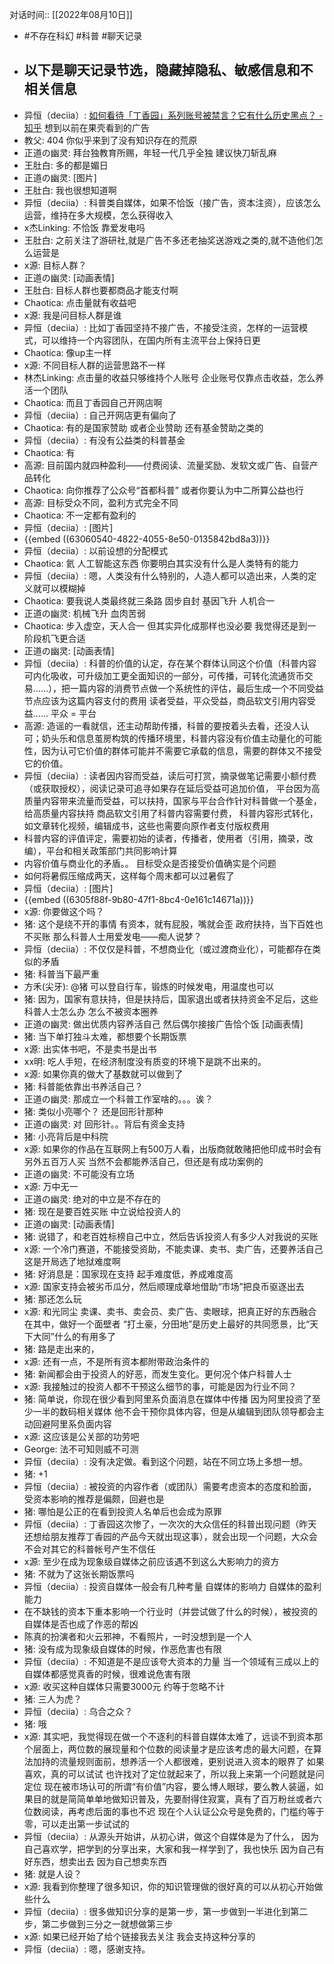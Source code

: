 对话时间:: [[2022年08月10日]]

- #不存在科幻 #科普 #聊天记录
- ## 以下是聊天记录节选，隐藏掉隐私、敏感信息和不相关信息
- 异恒（deciia）:
  [如何看待「丁香园」系列账号被禁言？它有什么历史黑点？ - 知乎](https://www.zhihu.com/question/547734209)  想到以前在果壳看到的广告
- 教父:
  404
  你似乎来到了没有知识存在的荒原
- 正道の幽灵:
  拜台独教育所赐，年轻一代几乎全独
  建议快刀斩乱麻
- 王肚白:
  多的都是媚日
- 正道の幽灵:
  [图片]
- 王肚白:
  我也很想知道啊
- 异恒（deciia）:
  科普类自媒体，如果不恰饭（接广告，资本注资），应该怎么运营，维持在多大规模，怎么获得收入
- x杰Linking:
  不恰饭 靠爱发电吗
- 王肚白:
  之前关注了游研社,就是广告不多还老抽奖送游戏之类的,就不造他们怎么运营是
- x源:
  目标人群？
- 正道の幽灵:
  [动画表情]
- 王肚白:
  目标人群也要都商品才能支付啊
- Chaotica:
  点击量就有收益吧
- x源:
  我是问目标人群是谁
- 异恒（deciia）:
  比如丁香园坚持不接广告，不接受注资，怎样的一运营模式，可以维持一个内容团队，在国内所有主流平台上保持日更
- Chaotica:
  像up主一样
- x源:
  不同目标人群的运营思路不一样
- 林杰Linking:
  点击量的收益只够维持个人账号 企业账号仅靠点击收益，怎么养活一个团队
- Chaotica:
  而且丁香园自己开网店啊
- 异恒（deciia）:
  自己开网店更有偏向了
- Chaotica:
  有的是国家赞助
  或者企业赞助
  还有基金赞助之类的
- 异恒（deciia）:
  有没有公益类的科普基金
- Chaotica:
  有
- 高源:
  目前国内就四种盈利——付费阅读、流量奖励、发软文或广告、自营产品转化
- Chaotica:
  向你推荐了公众号“首都科普”
  或者你要认为中二所算公益也行
- 高源:
  目标受众不同，盈利方式完全不同
- Chaotica:
  不一定都有盈利的
- 异恒（deciia）:
  [图片]
- {{embed ((63060540-4822-4055-8e50-0135842bd8a3))}}
- 异恒（deciia）:
  以前设想的分配模式
- Chaotica:
  氦
  人工智能这东西
  你要明白其实没有什么是人类特有的能力
- 异恒（deciia）:
  嗯，人类没有什么特别的，人造人都可以造出来，人类的定义就可以模糊掉
- Chaotica:
  要我说人类最终就三条路
  固步自封
  基因飞升
  人机合一
- 正道の幽灵:
  机械飞升
  血肉苦弱
- Chaotica:
  步入虚空，天人合一
  但其实异化成那样也没必要
  我觉得还是到一阶段机飞更合适
- 正道の幽灵:
  [动画表情]
- 异恒（deciia）:
  科普的价值的认定，存在某个群体认同这个价值（科普内容可内化吸收，可升级加工更全面知识的一部分，可传播，可转化流通货币交易……），把一篇内容的消费节点做一个系统性的评估，最后生成一个不同受益节点应该为这篇内容支付的费用
  读者受益，平众受益，商品软文引用内容受益……
  平众 = 平台
- 高源:
  造谣的一看就信，还主动帮助传播，科普的要按着头去看，还没人认可；奶头乐和信息茧房构筑的传播环境里，科普内容没有价值主动量化的可能性，因为认可它价值的群体可能并不需要它承载的信息，需要的群体又不接受它的价值。
- 异恒（deciia）:
  读者因内容而受益，读后可打赏，摘录做笔记需要小额付费（或获取授权），阅读记录可追寻如果存在延后受益可追加价值，
  平台因为高质量内容带来流量而受益，可以扶持，国家与平台合作针对科普做一个基金，给高质量内容扶持
  商品软文引用了科普内容需要付费，
  科普内容形式转化，如文章转化视频，编辑成书，这些也需要向原作者支付版权费用
- 科普内容的评值评定，需要初始的读者，传播者，使用者（引用，摘录，改编），平台和相关政策部门共同影响计算
- 内容价值与商业化的矛盾。。
  目标受众是否接受价值确实是个问题
- 如何将暑假压缩成两天，这样每个周末都可以过暑假了
- 异恒（deciia）:
  [图片]
- {{embed ((6305f88f-9b80-47f1-8bc4-0e161c14671a))}}
- x源:
  你要做这个吗？
- 猪:
  这个是绕不开的事情
  有资本，就有屁股，嘴就会歪
  政府扶持，当下百姓也不买账
  那么科普人士用爱发电——痴人说梦？
- 异恒（deciia）:
  不仅仅是科普，不想商业化（或过渡商业化），可能都存在类似的矛盾
- 猪:
  科普当下最严重
- 方禾(尖牙):
  @猪 可以登自行车，锻炼的时候发电，用温度也可以
- 猪:
  因为，国家有意扶持，但是扶持后，国家退出或者扶持资金不足后，这些科普人士怎么办
  怎么不被资本圈养
- 正道の幽灵:
  做出优质内容养活自己
  然后偶尔接接广告恰个饭
  [动画表情]
- 猪:
  当下单打独斗太难，都想要个长期饭票
- x源:
  出实体书吧，不是卖书是出书
- xx明:
  吃人手短，在经济制度没有质变的环境下是跳不出来的。
- x源:
  如果你真的做大了基数就可以做到了
- 猪:
  科普能依靠出书养活自己？
- 正道の幽灵:
  那成立一个科普工作室啥的。。。诶？
- 猪:
  类似小亮哪个？
  还是回形针那种
- 正道の幽灵:
  对
  回形针。。背后有资金支持
- 猪:
  小亮背后是中科院
- x源:
  如果你的作品在互联网上有500万人看，出版商就敢赌把他印成书时会有另外五百万人买
  当然不会都能养活自己，但还是有成功案例的
- 正道の幽灵:
  不可能没有立场
- x源:
  万中无一
- 正道の幽灵:
  绝对的中立是不存在的
- 猪:
  现在是要百姓买账
  中立说给投资人的
- 正道の幽灵:
  [动画表情]
- 猪:
  说错了，和老百姓标榜自己中立，然后告诉投资人有多少人对我说的买账
- x源:
  一个冷门赛道，不能接受资助，不能卖课、卖书、卖广告，还要养活自己这是开局选了地狱难度啊
- 猪:
  好消息是：国家现在支持
  起手难度低，养成难度高
- x源:
  国家支持会被劣币瓜分，然后顺理成章地借助“市场”把良币驱逐出去
- 猪:
  那还怎么玩
- x源:
  和光同尘
  卖课、卖书、卖会员、卖广告、卖眼球，把真正好的东西融合在其中，做好一个面壁者
  “打土豪，分田地”是历史上最好的共同愿景，比“天下大同”什么的有用多了
- 猪:
  路是走出来的，
- x源:
  还有一点，不是所有资本都附带政治条件的
- 猪:
  新闻都会由于投资人的好恶，而发生变化。更何况个体户科普人士
- x源:
  我接触过的投资人都不干预这么细节的事，可能是因为行业不同？
- 猪:
  简单说，你现在很少看到阿里系负面消息在媒体中传播
  因为阿里投资了至少一半的数码相关媒体
  他不会干预你具体内容，但是从编辑到团队领导都会主动回避阿里系负面内容
- x源:
  这应该是公关部的功劳吧
- George:
  法不可知则威不可测
- 异恒（deciia）:
  没有决定做。看到这个问题，站在不同立场上多想一想。
- 猪:
  +1
- 异恒（deciia）:
  被投资的内容作者（或团队）需要考虑资本的态度和脸面，受资本影响的推荐是偏颇，回避也是
- 猪:
  哪怕是公正的在看到投资人名单后也会成为原罪
- 异恒（deciia）:
  丁香园这次惨了，一次次的大众信任的科普出现问题（昨天还想给朋友推荐丁香园的产品今天就出现这事），就会出现一个问题，大众会不会对其它的科普帐号产生不信任
- x源:
  至少在成为现象级自媒体之前应该遇不到这么大影响力的资方
- 猪:
  不就为了这张长期饭票吗
- 异恒（deciia）:
  投资自媒体一般会有几种考量
  自媒体的影响力
  自媒体的盈利能力
- 在不缺钱的资本下重本影响一个行业时（并尝试做了什么的时候），被投资的自媒体是否也成了作恶的帮凶
- 陈真的扮演者和火云邪神，不看照片，一时没想到是一个人
- 猪:
  没有成为现象级自媒体的时候，作恶危害也有限
- 异恒（deciia）:
  不知道是不是应该夸大资本的力量
  当一个领域有三成以上的自媒体都感觉真香的时候，很难说危害有限
- x源:
  收买这种自媒体只需要3000元
  约等于忽略不计
- 猪:
  三人为虎？
- 异恒（deciia）:
  乌合之众？
- 猪:
  哦
- x源:
  其实吧，我觉得现在做一个不逐利的科普自媒体太难了，远谈不到资本那个层面上，两位数的展现量和个位数的阅读量才是应该考虑的最大问题，在算法加持的流量规则面前，想养活一个人都很难，更别说进入资本的眼界了
  如果喜欢，真的可以试试
  也许找对了定位就起来了，所以我上来第一个问题就是问定位
  现在被市场认可的所谓“有价值”内容，要么博人眼球，要么教人装逼，如果目的就是简简单单地做知识普及，先要耐得住寂寞，真有了百万粉丝或者六位数阅读，再考虑后面的事也不迟
  现在个人认证公众号是免费的，门槛约等于零，可以走出第一步试试的
- 异恒（deciia）:
  从源头开始讲，从初心讲，做这个自媒体是为了什么，
  因为自己喜欢学，把学到的分享出来，大家和我一样学到了，我也快乐
  因为自己有好东西，想卖出去
  因为自己想卖东西
- 猪:
  就是人设？
- x源:
  我看到你整理了很多知识，你的知识管理做的很好真的可以从初心开始做些什么
- 异恒（deciia）:
  很多做知识分享的是第一步，第一步做到一半进化到第二步，第二步做到三分之一就想做第三步
- x源:
  如果已经开始了给个链接我去关注
  我会支持这种分享的
- 异恒（deciia）:
  嗯，感谢支持。